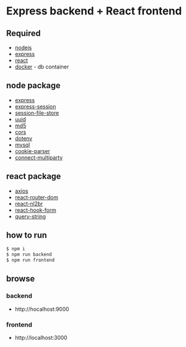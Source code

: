 # Express backend + React frontend
## Required
- [nodejs](https://nodejs.org/ko)
- [express](https://expressjs.com/)
- [react](https://react.dev/)
- [docker](https://docs.docker.com/engine/install/) - db container

## node package
- [express](https://expressjs.com/)
- [express-session](https://www.npmjs.com/package/express-session)
- [session-file-store](https://www.npmjs.com/package/session-file-store)
- [uuid](https://www.npmjs.com/package/uuid)
- [md5](https://www.npmjs.com/package/md5)
- [cors](https://www.npmjs.com/package/cors)
- [dotenv](https://www.npmjs.com/package/dotenv)
- [mysql](https://www.npmjs.com/package/mysql)
- [cookie-parser](https://www.npmjs.com/package/cookie-parser)
- [connect-multiparty](https://www.npmjs.com/package/connect-multiparty)

## react package
- [axios](https://www.npmjs.com/package/axios)
- [react-router-dom](https://www.npmjs.com/package/react-router-dom)
- [react-nl2br](https://www.npmjs.com/package/react-nl2br)
- [react-hook-form](https://www.npmjs.com/package/react-hook-form)
- [query-string](https://www.npmjs.com/package/query-string)

## how to run
```bash
$ npm i
$ npm run backend
$ npm run frontend
```

## browse
### backend
- http://hocalhost:9000
### frontend
- http://localhost:3000
